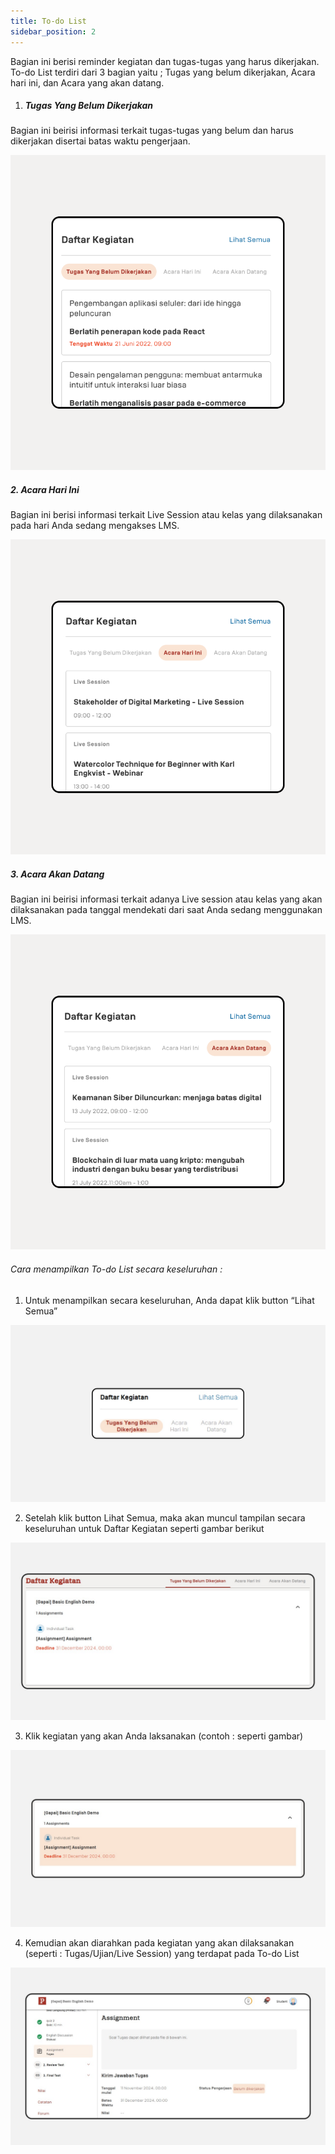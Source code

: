 ```yaml
---
title: To-do List
sidebar_position: 2
---
```

Bagian ini berisi reminder kegiatan dan tugas-tugas yang harus dikerjakan. To-do List terdiri dari 3 bagian yaitu ; Tugas yang belum dikerjakan, Acara hari ini, dan Acara yang akan datang.

1. ##### Tugas Yang Belum Dikerjakan

Bagian ini beirisi informasi terkait tugas-tugas yang belum dan harus dikerjakan disertai batas waktu pengerjaan.

![](/img/Enterprise-LMS-Dashboard_1.4.png)

##### 2. Acara Hari Ini

Bagian ini berisi informasi terkait Live Session atau kelas yang dilaksanakan pada hari Anda sedang mengakses LMS.

![](/img/Enterprise-LMS-Dashboard_1.5.png)

##### 3. Acara Akan Datang

Bagian ini beirisi informasi terkait adanya Live session atau kelas yang akan dilaksanakan pada tanggal mendekati dari saat Anda sedang menggunakan LMS.

![](/img/Enterprise-LMS-Dashboard_1.6.png)

###### Cara menampilkan To-do List secara keseluruhan :

1. Untuk menampilkan secara keseluruhan, Anda dapat klik button “Lihat Semua”

![](/img/to-do-list.jpg)

2. Setelah klik button Lihat Semua, maka akan muncul tampilan secara keseluruhan untuk Daftar Kegiatan seperti gambar berikut

![](/img/to-do-list-2.jpg)

3. Klik kegiatan yang akan Anda laksanakan (contoh : seperti gambar)

![](/img/to-do-list-3.jpg)

4. Kemudian akan diarahkan pada kegiatan yang akan dilaksanakan (seperti : Tugas/Ujian/Live Session) yang terdapat pada To-do List

![](/img/to-do-list-4.jpg)
